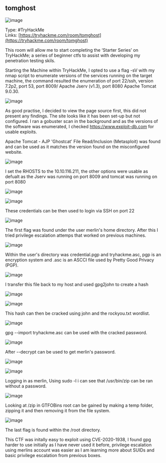 ## tomghost

![image](https://user-images.githubusercontent.com/74746341/170740374-038d29c0-c43d-453f-b2ae-a4a481581f02.png)

Type: #TryHackMe <br>
Links: [https://tryhackme.com/room/tomghost](https://tryhackme.com/room/tomghost) <br>

This room will allow me to start completing the ‘Starter Series’ on TryHackMe; a series of beginner ctfs to assist with developing my penetration testing skils.

Starting the Machine within TryHackMe, I opted to use a flag -sV with my nmap script to enumerate versions of the services running on the target machine, the command resulted the enumeration of port 22/ssh, version 7.2p2, port 53, port 8009/ Apache Jserv (v1.3), port 8080 Apache Tomcat 9.0.30.

![image](https://user-images.githubusercontent.com/74746341/170833144-b6f32feb-120d-40ad-8fde-b9b725f0a889.png)

As good practise, I decided to view the page source first, this did not present any findings. The site looks like it has been set-up but not configured. I ran a gobuster scan in the background and as the versions of the software was enumerated, I checked https://www.exploit-db.com for usable exploits.

Apache Tomcat - AJP 'Ghostcat' File Read/Inclusion (Metasploit) was found and can be used as it matches the version found on the misconfigured website.

![image](https://user-images.githubusercontent.com/74746341/170833489-34524ba6-af6b-49b5-9ee7-61cd53906db6.png)

I set the RHOSTS to the 10.10.116.211, the other options were usable as defualt as the Jserv was running on port 8009 and tomcat was running on port 8080

![image](https://user-images.githubusercontent.com/74746341/170833521-fa6e18c1-0ce1-48b4-9eb1-ef8f20df8655.png)

![image](https://user-images.githubusercontent.com/74746341/170833548-563c8168-f83b-4086-9646-30f536d297d8.png)

These credentials can be then used to login via SSH on port 22

![image](https://user-images.githubusercontent.com/74746341/170833750-f3263cd2-2f9f-4907-ad9e-35f0ed046265.png)

The first flag was found under the user  merlin's home directory. After this I tried privilege escalation attemps that worked on previous machines.

![image](https://user-images.githubusercontent.com/74746341/170833856-0277b441-2927-4dfe-a53d-b2819e23955e.png)

Within the user's directory was credential.pgp and tryhackme.asc, pgp is an encryption system  and .asc is an ASCCI file used by Pretty Good Privacy (PGP).

![image](https://user-images.githubusercontent.com/74746341/170834030-17928aae-95e1-4a30-a072-0640fa6b665c.png)

I transfer this file back to my host and used gpg2john to create a hash

![image](https://user-images.githubusercontent.com/74746341/170834410-928d78a3-8e5f-4432-ab26-cd01c33b88c1.png)
 
![image](https://user-images.githubusercontent.com/74746341/170834593-b03e3da4-cf9b-482d-9f0f-3cdcb522aa25.png)

This hash can then be cracked using john and the rockyou.txt wordlist.

![image](https://user-images.githubusercontent.com/74746341/170834643-71aac493-d6c5-4b42-9f7e-3633d8c8d4a0.png)

gpg --import tryhackme.asc can be used with the cracked password.

![image](https://user-images.githubusercontent.com/74746341/170834661-1f529f6e-c9d6-4ec5-b70f-1fb31d1315a9.png)

After --decrypt can be used to get merlin's password.

![image](https://user-images.githubusercontent.com/74746341/170834741-7148a345-926b-45c3-b2ee-9fc3500ffe4b.png)

![image](https://user-images.githubusercontent.com/74746341/170834784-4908a1a7-58cd-4ab8-b654-6166f27c1a12.png)

Logging in as merlin, Using sudo -l i can see that /usr/bin/zip can be ran without a password.

![image](https://user-images.githubusercontent.com/74746341/170834883-ea6822f4-67d4-4f01-ace8-c4d7c0105c5a.png)

Looking at /zip in GTFOBins root can be gained by making a temp folder, zipping it and then removing it from the file system.

![image](https://user-images.githubusercontent.com/74746341/170834923-39681b87-aa41-4e62-bbf8-731b169ab6a1.png)

The last flag is found within the /root directory.

This CTF was initally easy to exploit using CVE-2020-1938, I found gpg harder to use initially as I have never used it before, privilege escalation using merlins account was easier as I am learning more about SUIDs and basic privilege escalation from previous boxes.
